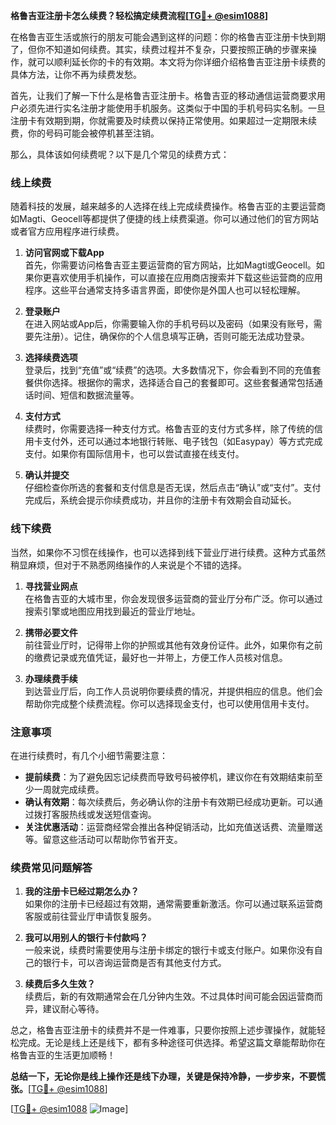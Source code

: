 **格鲁吉亚注册卡怎么续费？轻松搞定续费流程[[TG💪+ @esim1088](https://t.me/s/esim1088)]**

在格鲁吉亚生活或旅行的朋友可能会遇到这样的问题：你的格鲁吉亚注册卡快到期了，但你不知道如何续费。其实，续费过程并不复杂，只要按照正确的步骤来操作，就可以顺利延长你的卡的有效期。本文将为你详细介绍格鲁吉亚注册卡续费的具体方法，让你不再为续费发愁。

首先，让我们了解一下什么是格鲁吉亚注册卡。格鲁吉亚的移动通信运营商要求用户必须先进行实名注册才能使用手机服务。这类似于中国的手机号码实名制。一旦注册卡有效期到期，你就需要及时续费以保持正常使用。如果超过一定期限未续费，你的号码可能会被停机甚至注销。

那么，具体该如何续费呢？以下是几个常见的续费方式：

### **线上续费**
随着科技的发展，越来越多的人选择在线上完成续费操作。格鲁吉亚的主要运营商如Magti、Geocell等都提供了便捷的线上续费渠道。你可以通过他们的官方网站或者官方应用程序进行续费。

1. **访问官网或下载App**  
   首先，你需要访问格鲁吉亚主要运营商的官方网站，比如Magti或Geocell。如果你更喜欢使用手机操作，可以直接在应用商店搜索并下载这些运营商的应用程序。这些平台通常支持多语言界面，即使你是外国人也可以轻松理解。

2. **登录账户**  
   在进入网站或App后，你需要输入你的手机号码以及密码（如果没有账号，需要先注册）。记住，确保你的个人信息填写正确，否则可能无法成功登录。

3. **选择续费选项**  
   登录后，找到“充值”或“续费”的选项。大多数情况下，你会看到不同的充值套餐供你选择。根据你的需求，选择适合自己的套餐即可。这些套餐通常包括通话时间、短信和数据流量等。

4. **支付方式**  
   续费时，你需要选择一种支付方式。格鲁吉亚的支付方式多样，除了传统的信用卡支付外，还可以通过本地银行转账、电子钱包（如Easypay）等方式完成支付。如果你有国际信用卡，也可以尝试直接在线支付。

5. **确认并提交**  
   仔细检查你所选的套餐和支付信息是否无误，然后点击“确认”或“支付”。支付完成后，系统会提示你续费成功，并且你的注册卡有效期会自动延长。

### **线下续费**
当然，如果你不习惯在线操作，也可以选择到线下营业厅进行续费。这种方式虽然稍显麻烦，但对于不熟悉网络操作的人来说是个不错的选择。

1. **寻找营业网点**  
   在格鲁吉亚的大城市里，你会发现很多运营商的营业厅分布广泛。你可以通过搜索引擎或地图应用找到最近的营业厅地址。

2. **携带必要文件**  
   前往营业厅时，记得带上你的护照或其他有效身份证件。此外，如果你有之前的缴费记录或充值凭证，最好也一并带上，方便工作人员核对信息。

3. **办理续费手续**  
   到达营业厅后，向工作人员说明你要续费的情况，并提供相应的信息。他们会帮助你完成整个续费流程。你可以选择现金支付，也可以使用信用卡支付。

### **注意事项**
在进行续费时，有几个小细节需要注意：

- **提前续费**：为了避免因忘记续费而导致号码被停机，建议你在有效期结束前至少一周就完成续费。
- **确认有效期**：每次续费后，务必确认你的注册卡有效期已经成功更新。可以通过拨打客服热线或发送短信查询。
- **关注优惠活动**：运营商经常会推出各种促销活动，比如充值送话费、流量赠送等。留意这些活动可以帮助你节省开支。

### **续费常见问题解答**
1. **我的注册卡已经过期怎么办？**  
   如果你的注册卡已经超过有效期，通常需要重新激活。你可以通过联系运营商客服或前往营业厅申请恢复服务。

2. **我可以用别人的银行卡付款吗？**  
   一般来说，续费时需要使用与注册卡绑定的银行卡或支付账户。如果你没有自己的银行卡，可以咨询运营商是否有其他支付方式。

3. **续费后多久生效？**  
   续费后，新的有效期通常会在几分钟内生效。不过具体时间可能会因运营商而异，建议耐心等待。

总之，格鲁吉亚注册卡的续费并不是一件难事，只要你按照上述步骤操作，就能轻松完成。无论是线上还是线下，都有多种途径可供选择。希望这篇文章能帮助你在格鲁吉亚的生活更加顺畅！

**总结一下，无论你是线上操作还是线下办理，关键是保持冷静，一步步来，不要慌张。**[[TG💪+ @esim1088](https://t.me/s/esim1088)]

[[TG💪+ @esim1088](https://t.me/s/esim1088) ![Image](https://i.postimg.cc/4NQfJmqS/Snipaste-2025-05-13-00-14-12.png)]